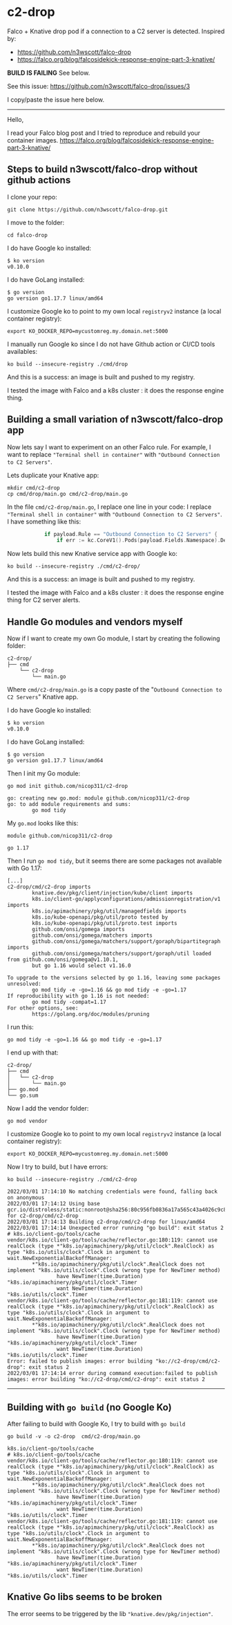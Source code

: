 # c2-drop

Falco + Knative drop pod if a connection to a C2 server is detected.
Inspired by:
* https://github.com/n3wscott/falco-drop
* https://falco.org/blog/falcosidekick-response-engine-part-3-knative/


**BUILD IS FAILING** See below.

See this issue: https://github.com/n3wscott/falco-drop/issues/3

I copy/paste the issue here below.

***
Hello, 

I read your Falco blog post and I tried to reproduce and rebuild your container images.
https://falco.org/blog/falcosidekick-response-engine-part-3-knative/

## Steps to build n3wscott/falco-drop without github actions

I clone your repo:
```
git clone https://github.com/n3wscott/falco-drop.git
```

I move to the folder:
```
cd falco-drop
```

I do have Google ko installed:
```
$ ko version
v0.10.0
```

I do have GoLang installed:
```
$ go version
go version go1.17.7 linux/amd64
```

I customize Google ko to point to my own local `registryv2` instance (a local container registry):
```
export KO_DOCKER_REPO=mycustomreg.my.domain.net:5000
```

I manually run Google ko since I do not have Github action or CI/CD tools availables:
```
ko build --insecure-registry ./cmd/drop
```
And this is a success: an image is built and pushed to my registry.

I tested the image with Falco and a k8s cluster : it does the response engine thing.


## Building a small variation of n3wscott/falco-drop app

Now lets say I want to experiment on an other Falco rule. For example, I want to replace `"Terminal shell in container"` with `"Outbound Connection to C2 Servers"`.

Lets duplicate your Knative app:
```
mkdir cmd/c2-drop
cp cmd/drop/main.go cmd/c2-drop/main.go
```

In the file `cmd/c2-drop/main.go`, I replace one line in your code: I replace `"Terminal shell in container"` with `"Outbound Connection to C2 Servers"`. I have something like this:

```go
			if payload.Rule == "Outbound Connection to C2 Servers" {
				if err := kc.CoreV1().Pods(payload.Fields.Namespace).Delete(ctx, payload.Fields.Pod, metav1.DeleteOptions{}); err != nil {
```

Now lets build this new Knative service app with Google ko:
```
ko build --insecure-registry ./cmd/c2-drop/
```
And this is a success: an image is built and pushed to my registry.

I tested the image with Falco and a k8s cluster : it does the response engine thing for C2 server alerts.

## Handle Go modules and vendors myself

Now if I want to create my own Go module, I start by creating the following folder:
```
c2-drop/
├── cmd
    └── c2-drop
        └── main.go
```
Where `cmd/c2-drop/main.go` is a copy paste of the "`Outbound Connection to C2 Servers`" Knative app.

I do have Google ko installed:
```
$ ko version
v0.10.0
```

I do have GoLang installed:
```
$ go version
go version go1.17.7 linux/amd64
```

Then I init my Go module:
```
go mod init github.com/nicop311/c2-drop
```
```
go: creating new go.mod: module github.com/nicop311/c2-drop
go: to add module requirements and sums:
        go mod tidy
```

My `go.mod` looks like this:
```
module github.com/nicop311/c2-drop

go 1.17
```

Then I run `go mod tidy`, but it seems there are some packages not available with Go 1.17:
```
[...]
c2-drop/cmd/c2-drop imports
        knative.dev/pkg/client/injection/kube/client imports
        k8s.io/client-go/applyconfigurations/admissionregistration/v1 imports
        k8s.io/apimachinery/pkg/util/managedfields imports
        k8s.io/kube-openapi/pkg/util/proto tested by
        k8s.io/kube-openapi/pkg/util/proto.test imports
        github.com/onsi/gomega imports
        github.com/onsi/gomega/matchers imports
        github.com/onsi/gomega/matchers/support/goraph/bipartitegraph imports
        github.com/onsi/gomega/matchers/support/goraph/util loaded from github.com/onsi/gomega@v1.10.1,
        but go 1.16 would select v1.16.0

To upgrade to the versions selected by go 1.16, leaving some packages unresolved:
        go mod tidy -e -go=1.16 && go mod tidy -e -go=1.17
If reproducibility with go 1.16 is not needed:
        go mod tidy -compat=1.17
For other options, see:
        https://golang.org/doc/modules/pruning
```

I run this:
```
go mod tidy -e -go=1.16 && go mod tidy -e -go=1.17
```

I end up with that:

```
c2-drop/
├── cmd
│   └── c2-drop
│       └── main.go
├── go.mod
└── go.sum
```

Now I add the vendor folder:
```
go mod vendor
```

I customize Google ko to point to my own local `registryv2` instance (a local container registry):
```
export KO_DOCKER_REPO=mycustomreg.my.domain.net:5000
```

Now I try to build, but I have errors:
```
ko build --insecure-registry ./cmd/c2-drop
```
```
2022/03/01 17:14:10 No matching credentials were found, falling back on anonymous
2022/03/01 17:14:12 Using base gcr.io/distroless/static:nonroot@sha256:80c956fb0836a17a565c43a4026c9c80b2013c83bea09f74fa4da195a59b7a99 for c2-drop/cmd/c2-drop
2022/03/01 17:14:13 Building c2-drop/cmd/c2-drop for linux/amd64
2022/03/01 17:14:14 Unexpected error running "go build": exit status 2
# k8s.io/client-go/tools/cache
vendor/k8s.io/client-go/tools/cache/reflector.go:180:119: cannot use realClock (type *"k8s.io/apimachinery/pkg/util/clock".RealClock) as type "k8s.io/utils/clock".Clock in argument to wait.NewExponentialBackoffManager:
        *"k8s.io/apimachinery/pkg/util/clock".RealClock does not implement "k8s.io/utils/clock".Clock (wrong type for NewTimer method)
                have NewTimer(time.Duration) "k8s.io/apimachinery/pkg/util/clock".Timer
                want NewTimer(time.Duration) "k8s.io/utils/clock".Timer
vendor/k8s.io/client-go/tools/cache/reflector.go:181:119: cannot use realClock (type *"k8s.io/apimachinery/pkg/util/clock".RealClock) as type "k8s.io/utils/clock".Clock in argument to wait.NewExponentialBackoffManager:
        *"k8s.io/apimachinery/pkg/util/clock".RealClock does not implement "k8s.io/utils/clock".Clock (wrong type for NewTimer method)
                have NewTimer(time.Duration) "k8s.io/apimachinery/pkg/util/clock".Timer
                want NewTimer(time.Duration) "k8s.io/utils/clock".Timer
Error: failed to publish images: error building "ko://c2-drop/cmd/c2-drop": exit status 2
2022/03/01 17:14:14 error during command execution:failed to publish images: error building "ko://c2-drop/cmd/c2-drop": exit status 2
```

***

## Building with `go build` (no Google Ko)

After failing to build with Google Ko, I try to build with `go build`

```
go build -v -o c2-drop  cmd/c2-drop/main.go 
```

```
k8s.io/client-go/tools/cache
# k8s.io/client-go/tools/cache
vendor/k8s.io/client-go/tools/cache/reflector.go:180:119: cannot use realClock (type *"k8s.io/apimachinery/pkg/util/clock".RealClock) as type "k8s.io/utils/clock".Clock in argument to wait.NewExponentialBackoffManager:
        *"k8s.io/apimachinery/pkg/util/clock".RealClock does not implement "k8s.io/utils/clock".Clock (wrong type for NewTimer method)
                have NewTimer(time.Duration) "k8s.io/apimachinery/pkg/util/clock".Timer
                want NewTimer(time.Duration) "k8s.io/utils/clock".Timer
vendor/k8s.io/client-go/tools/cache/reflector.go:181:119: cannot use realClock (type *"k8s.io/apimachinery/pkg/util/clock".RealClock) as type "k8s.io/utils/clock".Clock in argument to wait.NewExponentialBackoffManager:
        *"k8s.io/apimachinery/pkg/util/clock".RealClock does not implement "k8s.io/utils/clock".Clock (wrong type for NewTimer method)
                have NewTimer(time.Duration) "k8s.io/apimachinery/pkg/util/clock".Timer
                want NewTimer(time.Duration) "k8s.io/utils/clock".Timer
```


## Knative Go libs seems to be broken

The error seems to be triggered by the lib `"knative.dev/pkg/injection"`.